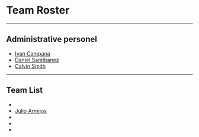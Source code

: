 # Team Roster

***

## Administrative personel

- [Ivan Campana](https://twitter.com/icampana)
- [Daniel Santibanez](https://twitter.com/santibanezdani)
- [Calvin Smith](https://twitter.com/CalvinSedao)

***

## Team List
-
- [Julio Armijos](https://twitter.com/julioarmijos)
-
-
-
